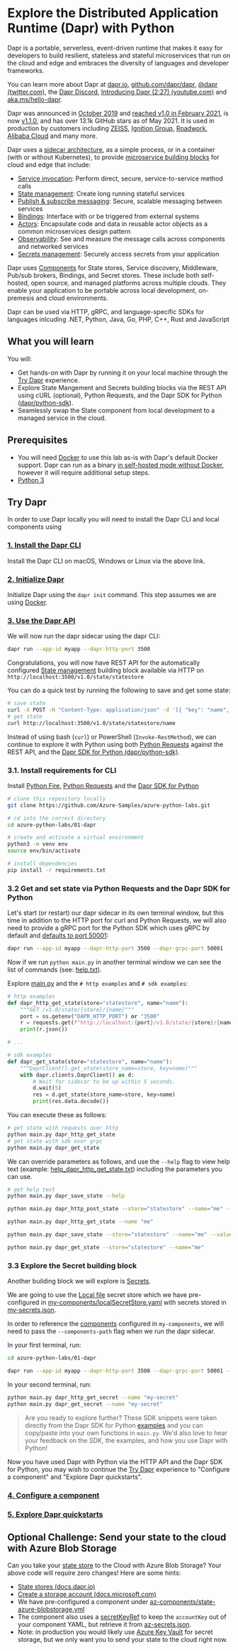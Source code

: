 # Explore the Distributed Application Runtime (Dapr) with Python

Dapr is a portable, serverless, event-driven runtime that makes it easy for developers to build resilient, stateless and stateful microservices that run on the cloud and edge and embraces the diversity of languages and developer frameworks.

You can learn more about Dapr at [dapr.io](https://dapr.io), [github.com/dapr/dapr](https://github.com/dapr/dapr), [@dapr (twitter.com)](https://twitter.com/dapr), the [Dapr Discord](https://aka.ms/dapr-discord),  [Introducing Dapr (2:27) (youtube.com)](https://youtu.be/9o9iDAgYBA8) and [aka.ms/hello-dapr](https://aka.ms/hello-dapr).

Dapr was announced in [October 2019](https://cloudblogs.microsoft.com/opensource/2019/10/16/announcing-dapr-open-source-project-build-microservice-applications/) and [reached v1.0 in February 2021](https://blog.dapr.io/posts/2021/02/17/announcing-dapr-v1.0/), is now [v1.1.0](https://twitter.com/daprdev/status/1378015524672704512?s=20), and has over 13.1k GitHub stars as of May 2021. It is used in production by customers including [ZEISS](https://customers.microsoft.com/en-us/story/1336089737047375040-zeiss-accelerates-cloud-first-development-on-azure-and-streamlines-order-processing), [Ignition Group](https://customers.microsoft.com/en-us/story/1335733425802443016-ignition-group-speeds-development-and-payment-processing-using-dapr-and-azure), [Roadwork](https://blog.dapr.io/posts/2021/02/09/running-dapr-in-production-at-roadwork/), [Alibaba Cloud](https://blog.dapr.io/posts/2021/03/19/how-alibaba-is-using-dapr/) and many more.


Dapr uses a [sidecar architecture](https://docs.dapr.io/concepts/overview/#sidecar-architecture), as a simple process, or in a container (with or without Kubernetes), to provide [microservice building blocks](https://docs.dapr.io/concepts/overview/#microservice-building-blocks-for-cloud-and-edge) for cloud and edge that include:

- [Service invocation](https://docs.dapr.io/developing-applications/building-blocks/service-invocation/): Perform direct, secure, service-to-service method calls
- [State management](https://docs.dapr.io/developing-applications/building-blocks/state-management/): Create long running stateful services
- [Publish & subscribe messaging](https://docs.dapr.io/developing-applications/building-blocks/pubsub/): Secure, scalable messaging between services
- [Bindings](https://docs.dapr.io/developing-applications/building-blocks/bindings/): Interface with or be triggered from external systems
- [Actors](https://docs.dapr.io/developing-applications/building-blocks/actors/): Encapsulate code and data in reusable actor objects as a common microservices design pattern
- [Observability](https://docs.dapr.io/developing-applications/building-blocks/observability/): See and measure the message calls across components and networked services
- [Secrets management](https://docs.dapr.io/developing-applications/building-blocks/secrets/): Securely access secrets from your application

Dapr uses [Components](https://docs.dapr.io/concepts/components-concept/) for State stores, Service discovery, Middleware, Pub/sub brokers, Bindings, and Secret stores. These include both self-hosted, open source, and managed platforms across multiple clouds. They enable your application to be portable across local development, on-premesis and cloud environments.

Dapr can be used via HTTP, gRPC, and language-specific SDKs for languages inlcuding .NET, Python, Java, Go, PHP, C++, Rust and JavaScript


## What you will learn

You will:
- Get hands-on with Dapr by running it on your local machine through the [Try Dapr](https://docs.dapr.io/getting-started/) experience.
- Explore State Mangement and Secrets building blocks via the REST API using cURL (optional), Python Requests, and the Dapr SDK for Python ([dapr/python-sdk](https://github.com/dapr/python-sdk)).
- Seamlessly swap the State component from local development to a managed service in the cloud. 

## Prerequisites
- You will need [Docker](https://docs.docker.com/get-docker/) to use this lab as-is with Dapr's default Docker support. Dapr can run as a binary [in self-hosted mode without Docker](https://docs.dapr.io/operations/hosting/self-hosted/self-hosted-no-docker/), however it will require additional setup steps.
- [Python 3](https://www.python.org/downloads/)

## Try Dapr

In order to use Dapr locally you will need to install the Dapr CLI and local components using 

### [1. Install the Dapr CLI](https://docs.dapr.io/getting-started/install-dapr-cli/)

Install the Dapr CLI on macOS, Windows or Linux via the above link.

### [2. Initialize Dapr](https://docs.dapr.io/getting-started/install-dapr-selfhost/)

Initialize Dapr using the `dapr init` command. This step assumes we are using [Docker](https://docs.docker.com/get-docker/).

### [3. Use the Dapr API](https://docs.dapr.io/getting-started/get-started-api/)

We will now run the dapr sidecar using the dapr CLI:

```bash
dapr run --app-id myapp --dapr-http-port 3500
```

Congratulations, you will now have REST API for the automatically configured [State management](https://docs.dapr.io/developing-applications/building-blocks/state-management/state-management-overview/) building block available via HTTP on `http://localhost:3500/v1.0/state/statestore`

You can do a quick test by running the following to save and get some state:

```bash
# save state
curl -X POST -H "Content-Type: application/json" -d '[{ "key": "name", "value": "Bruce Wayne"}]' 'http://localhost:3500/v1.0/state/statestore'
# get state
curl http://localhost:3500/v1.0/state/statestore/name
```

Instead of using bash (`curl`) or PowerShell (`Invoke-RestMethod`), we can continue to explore it with Python using both [Python Requests](https://docs.python-requests.org/en/master/) against the REST API, and the [Dapr SDK for Python (dapr/python-sdk)](https://github.com/dapr/python-sdk).

### 3.1. Install requirements for CLI

Install [Python Fire](https://github.com/google/python-fire#installation), [Python Requests](https://docs.python-requests.org/en/master/user/install/#install) and the [Dapr SDK for Python](https://github.com/dapr/python-sdk#install-dapr-python-sdk)

```bash
# clone this repository locally
git clone https://github.com/Azure-Samples/azure-python-labs.git

# cd into the correct directory
cd azure-python-labs/01-dapr

# create and activate a virtual environment
python3 -m venv env
source env/bin/activate

# install dependencies
pip install -r requirements.txt
```

### 3.2 Get and set state via Python Requests and the Dapr SDK for Python

Let's start (or restart) our dapr sidecar in its own terminal window, but this time in addition to the HTTP port for curl and Python Requests, we will also need to provide a gRPC port for the Python SDK which uses gRPC by default and [defaults to port 50001](https://github.com/dapr/python-sdk/blob/master/dapr/conf/global_settings.py#L16):

```bash
dapr run --app-id myapp --dapr-http-port 3500 --dapr-grpc-port 50001
```

Now if we run `python main.py` in another terminal window we can see the list of commands (see: [help.txt](help.txt)).

Explore [main.py](main.py) and the `# http examples` and `# sdk examples`:

```python
# http examples
def dapr_http_get_state(store="statestore", name="name"):
    """GET /v1.0/state/{store}/{name}"""
    port = os.getenv("DAPR_HTTP_PORT") or "3500"
    r = requests.get(f"http://localhost:{port}/v1.0/state/{store}/{name}")
    print(r.json())

# ...

# sdk examples
def dapr_get_state(store="statestore", name="name"):
    """DaprClient().get_state(store_name=store, key=name)"""
    with dapr.clients.DaprClient() as d:
        # Wait for sidecar to be up within 5 seconds.
        d.wait(5)
        res = d.get_state(store_name=store, key=name)
        print(res.data.decode())
```

You can execute these as follows:

```bash
# get state with requests over http
python main.py dapr_http_get_state
# get state with sdk over grpc
python main.py dapr_get_state
```

We can override parameters as follows, and use the `--help` flag to view help text (example: [help_dapr_http_get_state.txt](help_dapr_http_get_state.txt)) including the parameters you can use.

```bash
# get help text
python main.py dapr_save_state --help

python main.py dapr_http_post_state --store="statestore" --name="me" --value="hello" 

python main.py dapr_http_get_state --name "me"

python main.py dapr_save_state --store="statestore" --name="me" --value="world" 

python main.py dapr_get_state --store="statestore" --name="me"
```

### 3.3 Explore the Secret building block

Another building block we will explore is [Secrets](https://docs.dapr.io/developing-applications/building-blocks/secrets/secrets-overview/).

We are going to use the [Local file](https://docs.dapr.io/developing-applications/building-blocks/secrets/howto-secrets/#set-up-a-secret-store) secret store which we have pre-configured in [my-components/localSecretStore.yaml](my-components/localSecretStore.yaml) with secrets stored in [my-secrets.json](my-secrets.json).

In order to reference the [components](https://docs.dapr.io/concepts/components-concept/) configured in `my-components`, we will need to pass the `--components-path` flag when we run the dapr sidecar.

In your first terminal, run:

```bash
cd azure-python-labs/01-dapr

dapr run --app-id myapp --dapr-http-port 3500 --dapr-grpc-port 50001 --components-path ./my-components
```

In your second terminal, run:

```bash
python main.py dapr_http_get_secret --name "my-secret"
python main.py dapr_get_secret --name "my-secret"
```

> Are you ready to explore further? These SDK snippets were taken directly from the Dapr SDK for Python [examples](https://github.com/dapr/python-sdk/tree/master/examples) and you can copy/paste into your own functions in `main.py`. We'd also love to hear your feedback on the SDK, the examples, and how you use Dapr with Python!

Now you have used Dapr with Python via the HTTP API and the Dapr SDK for Python, you may wish to continue the [Try Dapr](https://docs.dapr.io/getting-started/) experience to "Configure a component" and "Explore Dapr quickstarts".

### [4. Configure a component](https://docs.dapr.io/getting-started/get-started-component/)

### [5. Explore Dapr quickstarts](https://docs.dapr.io/getting-started/quickstarts/)

## Optional Challenge: Send your state to the cloud with Azure Blob Storage 

Can you take your [state store](https://docs.dapr.io/developing-applications/building-blocks/state-management/state-management-overview/) to the Cloud with Azure Blob Storage? Your above code will require zero changes! Here are some hints:

- [State stores (docs.dapr.io)](https://docs.dapr.io/reference/components-reference/supported-state-stores/#microsoft-azure)
- [Create a storage account (docs.microsoft.com)](https://docs.microsoft.com/azure/storage/common/storage-account-create?tabs=azure-portal)
- We have pre-configured a component under [az-components/state-azure-blobstorage.yml](az-components/state-azure-blobstorage.yml)
- The component also uses a [secretKeyRef](https://docs.dapr.io/operations/components/component-secrets/#referencing-secrets) to keep the `accountKey` out of your component YAML, but retrieve it from [az-secrets.json](az-secrets.json). 
- Note: in production you would likely use [Azure Key Vault](https://docs.dapr.io/reference/components-reference/supported-secret-stores/azure-keyvault/) for secret storage, but we only want you to send your state to the cloud right now.

